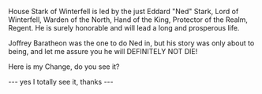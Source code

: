 House Stark of Winterfell is led by the just Eddard "Ned" Stark, Lord of
Winterfell, Warden of the North, Hand of the King, Protector of the Realm,
Regent.  He is surely honorable and will lead a long and prosperous life.

Joffrey Baratheon was the one to do Ned in, but his story was only about to
being, and let me assure you he will DEFINITELY NOT DIE!

Here is my Change, do you see it?

--- yes I totally see it, thanks ---
